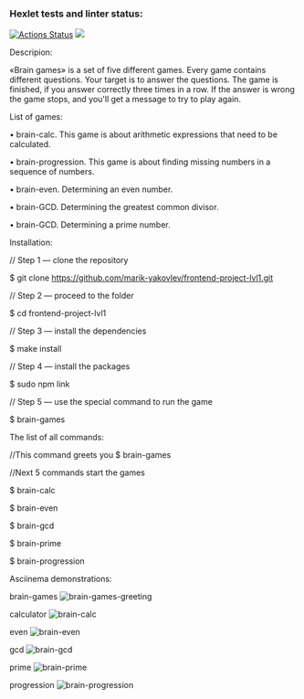 ### Hexlet tests and linter status:
[![Actions Status](https://github.com/marik-yakovlev/frontend-project-lvl1/workflows/hexlet-check/badge.svg)](https://github.com/marik-yakovlev/frontend-project-lvl1/actions)
<a href="https://codeclimate.com/github/codeclimate/codeclimate/maintainability"><img src="https://api.codeclimate.com/v1/badges/a99a88d28ad37a79dbf6/maintainability" /></a>

 Descripion:

«Brain games» is a set of five different games.
Every game contains different questions. Your target is to answer the questions.
The game is finished, if you answer correctly three times in a row. If the answer is wrong the game stops, and you'll get a message  to try to play again.

List of games:

• brain-calc. This game is about arithmetic expressions that need to be calculated.

• brain-progression. This game is about finding missing numbers in a sequence of numbers.

• brain-even. Determining an even number.

• brain-GCD. Determining the greatest common divisor.

• brain-GCD. Determining a prime number.


Installation:

// Step 1 — clone the repository

$ git clone https://github.com/marik-yakovlev/frontend-project-lvl1.git

// Step 2 — proceed to the folder

$ cd frontend-project-lvl1

// Step 3 — install the dependencies

$ make install

// Step 4 — install the packages

$ sudo npm link

// Step 5 — use the special command to run the game

$ brain-games



The list of all commands:

//This command greets you
$ brain-games

//Next 5 commands start the games

$ brain-calc

$ brain-even

$ brain-gcd

$ brain-prime

$ brain-progression



Asciinema demonstrations:

brain-games        ![brain-games-greeting](https://user-images.githubusercontent.com/101061337/165371676-092c41a9-f193-4bda-9555-fb83cc3ed951.PNG)

calculator         ![brain-calc](https://user-images.githubusercontent.com/101061337/165371843-ee115bd9-96da-468c-b561-996d4e42c74f.PNG)

even               ![brain-even](https://user-images.githubusercontent.com/101061337/165371924-dcd1b0c7-75f4-4098-a070-db0851beef04.PNG)

gcd                ![brain-gcd](https://user-images.githubusercontent.com/101061337/165372048-ea4698fc-d78f-4927-a7f7-75da1c93ea01.PNG)

prime              ![brain-prime](https://user-images.githubusercontent.com/101061337/165372096-a6e92a11-1648-41a6-8a8f-b7fd441139c8.PNG)

progression        ![brain-progression](https://user-images.githubusercontent.com/101061337/165372152-ab02585d-15a2-474e-9a43-40c2d1aa7b7c.PNG)
